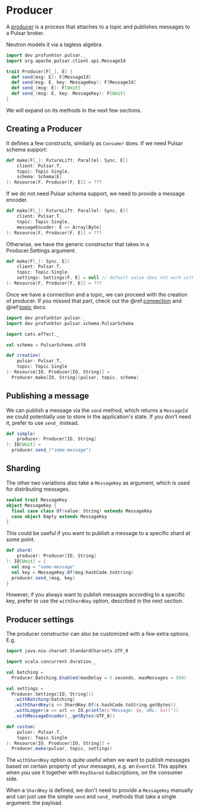 # Producer

A [producer](https://pulsar.apache.org/docs/en/concepts-messaging/#producers) is a process that attaches to a topic and publishes messages to a Pulsar broker.

Neutron models it via a tagless algebra.

```scala mdoc:compile-only
import dev.profunktor.pulsar._
import org.apache.pulsar.client.api.MessageId

trait Producer[F[_], E] {
  def send(msg: E): F[MessageId]
  def send(msg: E, key: MessageKey): F[MessageId]
  def send_(msg: E): F[Unit]
  def send_(msg: E, key: MessageKey): F[Unit]
}
```

We will expand on its methods in the next few sections.

## Creating a Producer

It defines a few constructs, similarly as `Consumer` does. If we need Pulsar schema support:

```scala
def make[F[_]: FutureLift: Parallel: Sync, E](
    client: Pulsar.T,
    topic: Topic.Single,
    schema: Schema[E]
): Resource[F, Producer[F, E]] = ???
```

If we do not need Pulsar schema support, we need to provide a message encoder.

```scala
def make[F[_]: FutureLift: Parallel: Sync, E](
    client: Pulsar.T,
    topic: Topic.Single,
    messageEncoder: E => Array[Byte]
): Resource[F, Producer[F, E]] = ???
```

Otherwise, we have the generic constructor that takes in a Producer.Settings argument.

```scala
def make[F[_]: Sync, E](
    client: Pulsar.T,
    topic: Topic.Single,
    settings: Settings[F, E] = null // default value does not work with generics
): Resource[F, Producer[F, E]] = ???
```

Once we have a connection and a topic, we can proceed with the creation of producer. If you missed that part, check out the @ref:[connection](../reference/Connection.md) and @ref:[topic](../reference/Topic.md) docs.

```scala mdoc
import dev.profunktor.pulsar._
import dev.profunktor.pulsar.schema.PulsarSchema

import cats.effect._

val schema = PulsarSchema.utf8

def creation(
    pulsar: Pulsar.T,
    topic: Topic.Single
): Resource[IO, Producer[IO, String]] =
  Producer.make[IO, String](pulsar, topic, schema)
```

## Publishing a message

We can publish a message via the `send` method, which returns a `MessageId` we could potentially use to store in the application's state. If you don't need it, prefer to use `send_` instead.

```scala mdoc
def simple(
    producer: Producer[IO, String]
): IO[Unit] =
  producer.send_("some-message")
```

## Sharding

The other two variations also take a `MessageKey` as argument, which is used for distributing messages.

```scala mdoc:compile-only
sealed trait MessageKey
object MessageKey {
  final case class Of(value: String) extends MessageKey
  case object Empty extends MessageKey
}
```

This could be useful if you want to publish a message to a specific shard at some point.

```scala mdoc
def shard(
    producer: Producer[IO, String]
): IO[Unit] = {
  val msg = "some-message"
  val key = MessageKey.Of(msg.hashCode.toString)
  producer.send_(msg, key)
}
```

However, if you always want to publish messages according to a specific key, prefer to use the `withShardKey` option, described in the next section.

## Producer settings

The producer constructor can also be customized with a few extra options. E.g.

```scala mdoc
import java.nio.charset.StandardCharsets.UTF_8

import scala.concurrent.duration._

val batching =
  Producer.Batching.Enabled(maxDelay = 5.seconds, maxMessages = 500)

val settings =
  Producer.Settings[IO, String]()
   .withBatching(batching)
   .withShardKey(s => ShardKey.Of(s.hashCode.toString.getBytes))
   .withLogger(e => url => IO.println(s"Message: $e, URL: $url"))
   .withMessageEncoder(_.getBytes(UTF_8))

def custom(
    pulsar: Pulsar.T,
    topic: Topic.Single
): Resource[IO, Producer[IO, String]] =
  Producer.make(pulsar, topic, settings)
```

The `withShardKey` option is quite useful when we want to publish messages based on certain property of your messages, e.g. an `EventId`. This applies when you use it together with `KeyShared` subscriptions, on the consumer side.

When a `ShardKey` is defined, we don't need to provide a `MessageKey` manually and can just use the simple `send` and `send_` methods that take a single argument: the payload.
